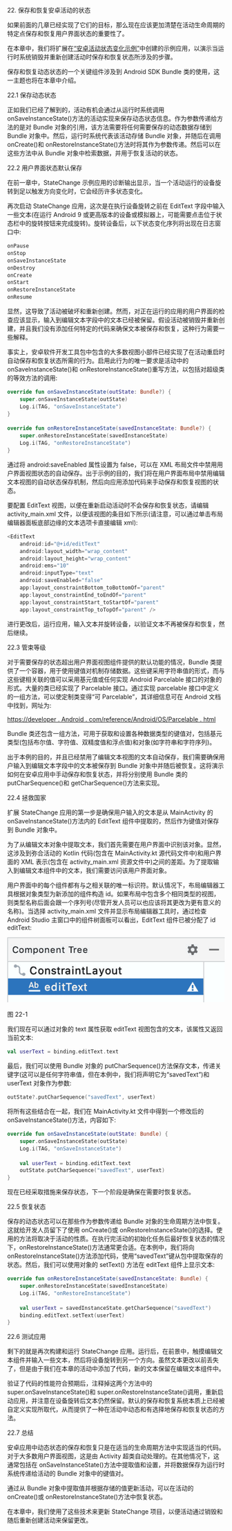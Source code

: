 22\. 保存和恢复安卓活动的状态

如果前面的几章已经实现了它们的目标，那么现在应该更加清楚在活动生命周期的特定点保存和恢复用户界面状态的重要性了。

在本章中，我们将扩展在[“安卓活动状态变化示例”](21.html#_idTextAnchor430)中创建的示例应用，以演示当运行时系统销毁并重新创建活动时保存和恢复状态所涉及的步骤。

保存和恢复动态状态的一个关键组件涉及到 Android SDK Bundle 类的使用，这一主题也将在本章中介绍。

22.1 保存动态状态

正如我们已经了解到的，活动有机会通过从运行时系统调用 onSaveInstanceState()方法的活动实现来保存动态状态信息。作为参数传递给方法的是对 Bundle 对象的引用，该方法需要将任何需要保存的动态数据存储到 Bundle 对象中。然后，运行时系统代表该活动存储 Bundle 对象，并随后在调用 onCreate()和 onRestoreInstanceState()方法时将其作为参数传递。然后可以在这些方法中从 Bundle 对象中检索数据，并用于恢复活动的状态。

22.2 用户界面状态默认保存

在前一章中，StateChange 示例应用的诊断输出显示，当一个活动运行的设备旋转到足以触发方向变化时，它会经历许多状态变化。

再次启动 StateChange 应用，这次是在执行设备旋转之前在 EditText 字段中输入一些文本(在运行 Android 9 或更高版本的设备或模拟器上，可能需要点击位于状态栏中的旋转按钮来完成旋转)。旋转设备后，以下状态变化序列将出现在日志窗口中:

```kt
onPause
onStop
onSaveInstanceState
onDestroy
onCreate
onStart
onRestoreInstanceState
onResume
```

显然，这导致了活动被破坏和重新创建。然而，对正在运行的应用的用户界面的检查应该显示，输入到编辑文本字段中的文本已经被保留。假设活动被销毁并重新创建，并且我们没有添加任何特定的代码来确保文本被保存和恢复，这种行为需要一些解释。

事实上，安卓软件开发工具包中包含的大多数视图小部件已经实现了在活动重启时自动保存和恢复状态所需的行为。启用此行为的唯一要求是活动中的 onSaveInstanceState()和 onRestoreInstanceState()重写方法，以包括对超级类的等效方法的调用:

```kt
override fun onSaveInstanceState(outState: Bundle?) {
    super.onSaveInstanceState(outState)
    Log.i(TAG, "onSaveInstanceState")
}

override fun onRestoreInstanceState(savedInstanceState: Bundle?) {
    super.onRestoreInstanceState(savedInstanceState)
    Log.i(TAG, "onRestoreInstanceState")
}
```

通过将 android:saveEnabled 属性设置为 false，可以在 XML 布局文件中禁用用户界面视图状态的自动保存。出于示例的目的，我们将在用户界面布局中禁用编辑文本视图的自动状态保存机制，然后向应用添加代码来手动保存和恢复视图的状态。

要配置 EditText 视图，以便在重新启动活动时不会保存和恢复状态，请编辑 activity_main.xml 文件，以便该视图的条目如下所示(请注意，可以通过单击布局编辑器面板底部边缘的文本选项卡直接编辑 xml):

```kt
<EditText
    android:id="@+id/editText"
    android:layout_width="wrap_content"
    android:layout_height="wrap_content"
    android:ems="10"
    android:inputType="text"
    android:saveEnabled="false"
    app:layout_constraintBottom_toBottomOf="parent"
    app:layout_constraintEnd_toEndOf="parent"
    app:layout_constraintStart_toStartOf="parent"
    app:layout_constraintTop_toTopOf="parent" />
```

进行更改后，运行应用，输入文本并旋转设备，以验证文本不再被保存和恢复，然后继续。

22.3 管束等级

对于需要保存的状态超出用户界面视图组件提供的默认功能的情况，Bundle 类提供了一个容器，用于使用键值对机制存储数据。这些键采用字符串值的形式，而与这些键相关联的值可以采用基元值或任何实现 Android Parcelable 接口的对象的形式。大量的类已经实现了 Parcelable 接口。通过实现 parcelable 接口中定义的一组方法，可以使定制类变得“可 Parcelable”，其详细信息可在 Android 文档中找到，网址为:

[https://developer . Android . com/reference/Android/OS/Parcelable . html](http://developer.android.com/reference/android/os/Parcelable.html)

Bundle 类还包含一组方法，可用于获取和设置各种数据类型的键值对，包括基元类型(包括布尔值、字符值、双精度值和浮点值)和对象(如字符串和字符序列)。

出于本例的目的，并且已经禁用了编辑文本视图的文本自动保存，我们需要确保用户输入到编辑文本字段中的文本被保存到 Bundle 对象中并随后被恢复。这将演示如何在安卓应用中手动保存和恢复状态，并将分别使用 Bundle 类的 putCharSequence()和 getCharSequence()方法来实现。

22.4 拯救国家

扩展 StateChange 应用的第一步是确保用户输入的文本是从 MainActivity 的 onSaveInstanceState()方法内的 EditText 组件中提取的，然后作为键值对保存到 Bundle 对象中。

为了从编辑文本对象中提取文本，我们首先需要在用户界面中识别该对象。显然，这涉及到弥合活动的 Kotlin 代码(包含在 MainActivity.kt 源代码文件中)和用户界面的 XML 表示(包含在 activity_main.xml 资源文件中)之间的差距。为了提取输入到编辑文本组件中的文本，我们需要访问该用户界面对象。

用户界面中的每个组件都有与之相关联的唯一标识符。默认情况下，布局编辑器工具根据对象类型为新添加的组件构造 id。如果布局中包含多个相同类型的视图，则类型名称后面会跟一个序列号(尽管开发人员可以也应该将其更改为更有意义的名称)。当选择 activity_main.xml 文件并显示布局编辑器工具时，通过检查 Android Studio 主窗口中的组件树面板可以看出，EditText 组件已被分配了 id editText:

![](img/as_4.1_state_change_component_tree.jpg)

图 22-1

我们现在可以通过对象的 text 属性获取 editText 视图包含的文本，该属性又返回当前文本:

```kt
val userText = binding.editText.text
```

最后，我们可以使用 Bundle 对象的 putCharSequence()方法保存文本，传递关键字(这可以是任何字符串值，但在本例中，我们将声明它为“savedText”)和 userText 对象作为参数:

```kt
outState?.putCharSequence("savedText", userText)
```

将所有这些结合在一起，我们在 MainActivity.kt 文件中得到一个修改后的 onSaveInstanceState()方法，内容如下:

```kt
override fun onSaveInstanceState(outState: Bundle) {
    super.onSaveInstanceState(outState)
    Log.i(TAG, "onSaveInstanceState")

    val userText = binding.editText.text
    outState.putCharSequence("savedText", userText)
}
```

现在已经采取措施来保存状态，下一个阶段是确保在需要时恢复状态。

22.5 恢复状态

保存的动态状态可以在那些作为参数传递给 Bundle 对象的生命周期方法中恢复。这就给开发人员留下了使用 onCreate()或 onRestoreInstanceState()的选择。使用的方法将取决于活动的性质。在执行完活动的初始化任务后最好恢复状态的情况下，onRestoreInstanceState()方法通常更合适。在本例中，我们将向 onRestoreInstanceState()方法添加代码，使用“savedText”键从包中提取保存的状态。然后，我们可以使用对象的 setText() 方法在 editText 组件上显示文本:

```kt
override fun onRestoreInstanceState(savedInstanceState: Bundle) {
    super.onRestoreInstanceState(savedInstanceState)
    Log.i(TAG, "onRestoreInstanceState")

    val userText = savedInstanceState.getCharSequence("savedText")
    binding.editText.setText(userText)
}
```

22.6 测试应用

剩下的就是再次构建和运行 StateChange 应用。运行后，在前景中，触摸编辑文本组件并输入一些文本，然后将设备旋转到另一个方向。虽然文本更改以前丢失了，但是由于我们在本章的活动中添加了代码，新的文本保留在编辑文本组件中。

验证了代码的性能符合预期后，注释掉这两个方法中的 super.onSaveInstanceState()和 super.onRestoreInstanceState()调用，重新启动应用，并注意在设备旋转后文本仍然保留。默认的保存和恢复系统本质上已经被自定义实现所取代，从而提供了一种在活动中动态和有选择地保存和恢复状态的方法。

22.7 总结

安卓应用中动态状态的保存和恢复只是在适当的生命周期方法中实现适当的代码。对于大多数用户界面视图，这是由 Activity 超类自动处理的。在其他情况下，这通常包括在 onSaveInstanceState()方法中提取值和设置，并将数据保存为运行时系统传递给活动的 Bundle 对象中的键值对。

通过从 Bundle 对象中提取值并根据存储的值更新活动，可以在活动的 onCreate()或 onRestoreInstanceState()方法中恢复状态。

在本章中，我们使用了这些技术来更新 StateChange 项目，以便活动通过销毁和随后重新创建活动来保留更改。